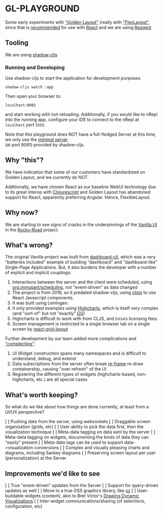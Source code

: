# GL-PLAYGROUND

Some early experiments with ["Golden Layout"](https://github.com/golden-layout/golden-layout)
(really with ["FlexLayout"](https://github.com/caplin/FlexLayout),
since that is [recommended](https://github.com/golden-layout/golden-layout#dropped-features)
for use with [React](https://reactjs.org/) and we are using [Reagent](https://github.com/reagent-project/reagent)


## Tooling

We are using [shadow-cljs](https://github.com/thheller/shadow-cljs)


### Running and Developing

Use shadow-cljs to start the application for development purposes:

    shadow-cljs watch :app

Then open your browser to:

    localhost:8081    

and start working with hot-reloading. Additionally, if you would like to nRepl into the running app, configure your IDE to
connect to the nRepl at `localhost` port `5555`.

Note that this playground does NOT have a full-fledged Server at this time, we only use the [minimal server](https://shadow-cljs.github.io/docs/UsersGuide.html#dev-http)  
(at port 8081) provided by shadow-cljs.

## Why "this"?

We have indication that some of our customers have standardized on Golden Layout, and we currently do NOT.

Additionally, we have chosen React as our baseline WebUI technology due to its great interop with [Clojurescript](https://clojurescript.org)
and Golden Layout has abandoned support for React, apparently preferring Angular. Hence, FlexibleLayout.

## Why now?

We are starting to see signs of cracks in the underpinnings of the
[Vanilla UI](https://github.com/cawasser/rocky-road/tree/master/bases/vanilla/cljs) in the
[Rocky-Road](https://github.com/cawasser/rocky-road) project.

## What's wrong?

The original Vanilla project was built from [dashboard-clj](https://github.com/multunus/dashboard-clj), which was a very
"batteries included" example of building "dashboard" and "dashboard-like" Single-Page Applications. But, it also burdens
the developer with a number of explicit and implicit couplings:

1. Interactions between the server and the client were scheduled, using [org.immutant/scheduling](http://immutant.org/documentation/current/apidoc/guide-scheduling.html), not "event-driven" as data changed
2. The project is from 2016, so it predated shadow-cljs, using [cljsjs](http://cljsjs.github.io) to use React Javascript components.
3. It was built using Leiningen.
4. It only provided examples using [Highcharts](http://www.highcharts.com), which is itself very complex (and "sort-of" but not "exactly" [GG](https://ggplot2.tidyverse.org))
5. Highcharts is difficult to work with from CLJS, and incurs licensing fees.
6. Screen management is restricted to a single browser tab on a single screen by [react-grid-layout](https://github.com/react-grid-layout/react-grid-layout)

Further development by our team added more complications and ["complecting"](https://www.infoq.com/presentations/Simple-Made-Easy/):

1. UI Widget construction spans many namespaces and is difficult to understand, debug, and extend
2. Data subscriptions from the server often break [re-frame](https://github.com/Day8/re-frame) re-draw containership, causing "over refresh" of the UI
3. Registering the different types of widgets (highcharts-based, non-highcharts, etc.) are all special cases

## What's worth keeping?

So what do we like about how things are done currently, at least from a UI/UX perspective?

[ ] Pushing data from the server, using websockets
[ ] Draggable screen organization (grids, etc)
[ ] User ability to pick the data first, then the visualization technique
[ ] Meta-data tagging on data sent by the server
[ ] Meta-data tagging on widgets, documenting the kinds of data they can "easily" present
[ ] Meta-data tags can be used to support data->visualization conversions
[ ] Complex and visually pleasing charts and diagrams, including Sankey diagrams
[ ] Preserving screen layout per user (personalization) at the Server

## Improvements we'd like to see

[ ] True "event-driven" updates from the Server
[ ] Support for query-driven updates as well
[ ] Move to a true OSS graphics library, like [oz](https://github.com/metasoarous/oz)
[ ] User-buildable widgets (content), akin to Bret Victor's [Drawing Dynamic Visualizations](http://worrydream.com/#!/DrawingDynamicVisualizationsTalk)
[ ] Inter-widget communications/sharing (of selections, configuration, etc)

